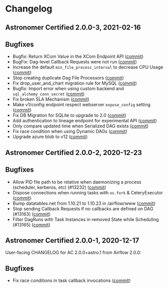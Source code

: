 # Changelog

Astronomer Certified 2.0.0-3, 2021-02-16
-----------------------------------------

## Bugfixes

- Bugfix: Return XCom Value in the XCom Endpoint API ([commit](https://github.com/astronomer/airflow/commit/c2c9c06b3))
- BugFix: Dag-level Callback Requests were not run ([commit](https://github.com/astronomer/airflow/commit/4412aba55))
- Increase the default ``min_file_process_interval`` to decrease CPU Usage ([commit](https://github.com/astronomer/airflow/commit/6de02157f))
- Stop creating duplicate Dag File Processors ([commit](https://github.com/astronomer/airflow/commit/4ced807ab))
- Fix drop_user_and_chart migration rule for MySQL ([commit](https://github.com/astronomer/airflow/commit/ebbbc62b542c32b791dd265338d253ed1c1c19f9))
- Bugfix: Import error when using custom backend and `sql_alchemy_conn_secret` ([commit](https://github.com/astronomer/airflow/commit/6e661baa7ed642a511ae5b1857ccbbddb4c04001))
- Fix broken SLA Mechanism ([commit](https://github.com/astronomer/airflow/commit/5746aa68a0d0097b45afe6cb8529f16fa2349a36))
- Make v1/config endpoint respect webserver `expose_config` setting ([commit](https://github.com/astronomer/airflow/commit/554c1075b96f4ed61385dc93ab4b6d9bc913886c))
- Fix DB Migration for SQLite to upgrade to 2.0 ([commit](https://github.com/astronomer/airflow/commit/73b045c35ca299a950e7c021973961e04e9729b2))
- Add authentication to lineage endpoint for experimental API ([commit](https://github.com/astronomer/airflow/commit/5c5b994bae38038a03686eaa57a96a40ddb33ee9))
- Only compare updated time when Serialized DAG exists ([commit](https://github.com/astronomer/airflow/commit/fa83ffe088fc1646e899f6fbce367e27c464f5a4))
- Fix race condition when using Dynamic DAGs ([commit](https://github.com/astronomer/airflow/commit/1387ff23318d26506c6f1fa72f669acc7ee3f415))
- Upgrade azure blob to v12 ([commit](https://github.com/astronomer/airflow/commit/c716b78f0667a2c53b5fd6a2e781b277719698dc))

Astronomer Certified 2.0.0-2, 2020-12-23
-----------------------------------------

## Bugfixes

- Allow PID file path to be relative when daemonizing a process (scheduler, kerberos, etc) (#13232) ([commit](https://github.com/astronomer/airflow/commit/ebfb6f207))
- Dispose connections when running tasks with `os.fork` & CeleryExecutor ([commit](https://github.com/astronomer/airflow/commit/3a7d34c7a))
- Bump datatables.net from 1.10.21 to 1.10.23 in /airflow/www ([commit](https://github.com/astronomer/airflow/commit/a46642b6d))
- Stop sending Callback Requests if no callbacks are defined on DAG (#13163) ([commit](https://github.com/astronomer/airflow/commit/0c54f684c))
- Filter DagRuns with Task Instances in removed State while Scheduling (#13165) ([commit](https://github.com/astronomer/airflow/commit/426ce80cc))

Astronomer Certified 2.0.0-1, 2020-12-17
-----------------------------------------

User-facing CHANGELOG for AC 2.0.0+astro.1 from Airflow 2.0.0:

## Bugfixes

- Fix race conditions in task callback invocations ([commit](https://github.com/astronomer/airflow/commit/b179f544c))
